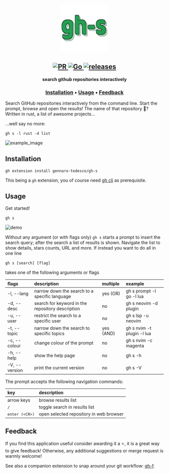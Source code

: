 <h1 align="center">
  <br>
  <img width="150" height="150" src="gh-s-logo.png">
  <br>
</h1>

<h2 align="center">
  <a href="#" onclick="return false;">
    <img alt="PR" src="https://img.shields.io/badge/PRs-welcome-brightgreen.svg?style=flat"/>
  </a>
  <a href="https://golang.org/">
    <img alt="Go" src="https://img.shields.io/badge/go-%2300ADD8.svg?&style=flat&logo=go&logoColor=white"/>
  </a>
  <a href="https://github.com/gennaro-tedesco/gh-s/releases">
    <img alt="releases" src="https://img.shields.io/github/release/gennaro-tedesco/gh-s"/>
  </a>
</h2>

<h4 align="center">search github repositories interactively</h4>
<h3 align="center">
  <a href="#Installation">Installation</a> •
  <a href="#Usage">Usage</a> •
  <a href="#Feedback">Feedback</a>
</h3>

Search GitHub repositories interactively from the command line. Start the prompt, browse and open the results! The name of that repository 🤔? Written in rust, a list of awesome projects...

...well say no more:
```
gh s -l rust -d list
```

<img alt="example_image" src="https://user-images.githubusercontent.com/15387611/151635859-4a8a2200-b000-4e03-888a-2dc8ddcef009.png">

## Installation
```
gh extension install gennaro-tedesco/gh-s
```
This being a `gh` extension, you of course need [gh cli](https://github.com/cli/cli) as prerequisite.

## Usage
Get started!
```
gh s
```

![demo](https://user-images.githubusercontent.com/15387611/151630538-07574523-662a-4e74-b117-4afec38794ad.gif)

Without any argument (or with flags only) `gh s` starts a prompt to insert the search query; after the search a list of results is shown. Navigate the list to show details, stars counts, URL and more. If instead you want to do all in one line
```
gh s [search] [flag]
```
takes one of the following arguments or flags

| flags        | description                                      | multiple   | example
|:------------ |:------------------------------------------------ |:---------- |:--------
| -l, --lang   | narrow down the search to a specific language    | yes (OR)   | gh s prompt -l go -l lua
| -d, --desc   | search for keyword in the repository description | no         | gh s neovim -d plugin
| -u, --user   | restrict the search to a specific user           | no         | gh s lsp -u neovim
| -t, --topic  | narrow down the search to specific topics        | yes (AND)  | gh s nvim -t plugin -l lua
| -c, --colour | change colour of the prompt                      | no         | gh s nvim -c magenta
| -h, --help   | show the help page                               | no         | gh s -h
| -V, --version| print the current version                        | no         | gh s -V

The prompt accepts the following navigation commands:

| key           | description
|:------------- |:-----------------------------------
| arrow keys    | browse results list
| `/`           | toggle search in results list
| `enter (<CR>)`| open selected repository in web browser

## Feedback
If you find this application useful consider awarding it a ⭐, it is a great way to give feedback! Otherwise, any additional suggestions or merge request is warmly welcome!

See also a companion extension to snap around your git workflow: [gh-f](https://github.com/gennaro-tedesco/gh-f).
